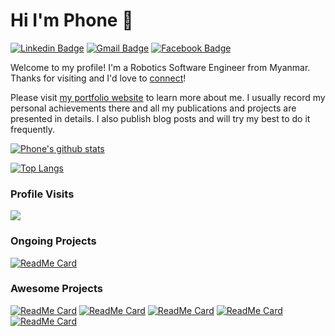 # Hi I'm Phone 👋

[![Linkedin Badge](https://img.shields.io/badge/-phonethihakyaw-blue?style=flat&logo=Linkedin&logoColor=white&link=https://www.linkedin.com/in/mlsdpk/)](https://www.linkedin.com/in/mlsdpk/)
[![Gmail Badge](https://img.shields.io/badge/-mlsdphonethk-c14438?style=flat&logo=Gmail&logoColor=white&link=mailto:mlsdphonethk@gmail.com)](mailto:mlsdphonethk@gmail.com)
[![Facebook Badge](https://img.shields.io/badge/-phonethihakyaw-%231877F2.svg?&style=flat-square&logo=facebook&logoColor=white&link=https://www.facebook.com/profile.php?id=100007075697474)](https://www.facebook.com/profile.php?id=100007075697474)

Welcome to my profile! I'm a Robotics Software Engineer from Myanmar. Thanks for visiting and I'd love to [connect](https://www.linkedin.com/in/mlsdpk/)!

Please visit [my portfolio website](https://www.phonethk.com) to learn more about me. I usually record my personal achievements there and all my publications and projects are presented in details. I also publish blog posts and will try my best to do it frequently.

[![Phone's github stats](https://github-readme-stats.vercel.app/api?username=mlsdpk&include_all_commits=true)](https://github.com/mlsdpk/)

[![Top Langs](https://github-readme-stats.vercel.app/api/top-langs/?username=mlsdpk&hide=jupyter%20notebook,emberscript,html,scss&layout=compact)](https://github.com/mlsdpk/)

### Profile Visits

![](https://komarev.com/ghpvc/?username=mlsdpk)

### Ongoing Projects

[![ReadMe Card](https://github-readme-stats.vercel.app/api/pin/?username=mlsdpk&repo=cmpf)](https://github.com/mlsdpk/cmpf)

### Awesome Projects

[![ReadMe Card](https://github-readme-stats.vercel.app/api/pin/?username=mlsdpk&repo=ompl_2d_rviz_visualizer)](https://github.com/mlsdpk/ompl_2d_rviz_visualizer)
[![ReadMe Card](https://github-readme-stats.vercel.app/api/pin/?username=mlsdpk&repo=ros-lane-follower)](https://github.com/mlsdpk/ros-lane-follower)
[![ReadMe Card](https://github-readme-stats.vercel.app/api/pin/?username=mlsdpk&repo=path-finding-visualizer)](https://github.com/mlsdpk/path-finding-visualizer)
[![ReadMe Card](https://github-readme-stats.vercel.app/api/pin/?username=mlsdpk&repo=concurrent-traffic-simulation)](https://github.com/mlsdpk/concurrent-traffic-simulation)
[![ReadMe Card](https://github-readme-stats.vercel.app/api/pin/?username=mlsdpk&repo=smooth_local_planner)](https://github.com/mlsdpk/smooth_local_planner)
